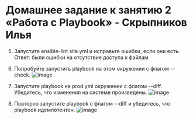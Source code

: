 # Домашнее задание к занятию 2 «Работа с Playbook» - Скрыпников Илья
5. Запустите ansible-lint site.yml и исправьте ошибки, если они есть.
Ответ: были ошибки на отсутствие доступа к файлам
6. Попробуйте запустить playbook на этом окружении с флагом --check.
   ![image](https://github.com/user-attachments/assets/22a210cd-ab45-4e3e-b618-02f4d36f2819)
   
8. Запустите playbook на prod.yml окружении с флагом --diff. Убедитесь, что изменения на системе произведены.
   ![image](https://github.com/user-attachments/assets/a5685bd0-21fb-4725-88ab-dee212f275cc)
   
10. Повторно запустите playbook с флагом --diff и убедитесь, что playbook идемпотентен.
    ![image](https://github.com/user-attachments/assets/3f8acae2-da01-4217-8490-4e8e5626e7ed)
